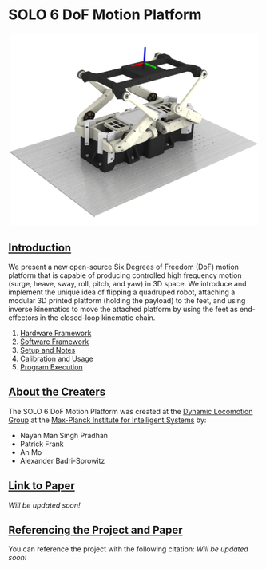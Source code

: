 # SOLO 6 DoF Motion Platform

<p align="center">
  <img src="images/solo_render.png" width="500"/>
</p>

## <u>Introduction</u>
We present a new open-source Six Degrees of Freedom (DoF) motion platform that is capable of producing controlled high frequency motion (surge, heave, sway, roll, pitch, and yaw) in 3D space. We introduce and implement the unique idea of flipping a quadruped robot, attaching a modular 3D printed platform (holding the payload) to the feet, and using inverse kinematics to move the attached platform by using the feet as end-effectors in the closed-loop kinematic chain.

1. [Hardware Framework](docs/hardware_framework.md)
2. [Software Framework](docs/software_framework.md)
3. [Setup and Notes](docs/setup_and_notes.md)
4. [Calibration and Usage](docs/calibration_and_usage.md) 
5. [Program Execution](docs/program_execution.md)

## <u>About the Creaters</u>
The SOLO 6 DoF Motion Platform was created at the [Dynamic Locomotion Group](https://dlg.is.mpg.de) at the [Max-Planck Institute for Intelligent Systems](https://is.mpg.de) by: 
- Nayan Man Singh Pradhan
- Patrick Frank
- An Mo
- Alexander Badri-Sprowitz

## <u>Link to Paper</u>
_Will be updated soon!_

## <u>Referencing the Project and Paper</u>
You can reference the project with the following citation:
_Will be updated soon!_
